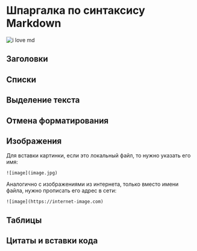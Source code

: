 # Шпаргалка по синтаксису Markdown
![i love md](https://th.bing.com/th/id/OIP.PffVo022MeSBucVWc-em4gAAAA?pid=ImgDet&rs=1)

## Заголовки

## Списки

## Выделение текста

## Отмена форматирования

## Изображения

Для вставки картинки, если это локальный файл, то нужно указать его имя:

`![image](image.jpg)`

Аналогично с изображениями из интернета, только вместо имени файла, нужно прописать его адрес в сети:

`![image](https://internet-image.com)`

## Таблицы

## Цитаты и вставки кода




